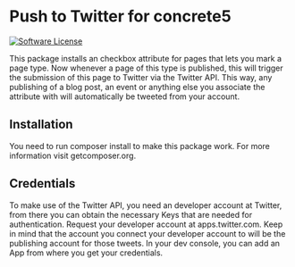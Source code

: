 # Push to Twitter for concrete5
[![Software License](https://img.shields.io/badge/license-MIT-brightgreen.svg?style=flat-square)](LICENSE)

This package installs an checkbox attribute for pages that lets you mark a page type. Now whenever a page of this type is published, this will trigger the submission of this page to Twitter via the Twitter API. This way, any publishing of a blog post, an event or anything else you associate the attribute with will automatically be tweeted from your account.

## Installation
You need to run composer install to make this package work. For more information visit getcomposer.org.

## Credentials
To make use of the Twitter API, you need an developer account at Twitter, from there you can obtain the necessary Keys that are needed for authentication. Request your developer account at apps.twitter.com. Keep in mind that the account you connect your developer account to will be the publishing account for those tweets. In your dev console, you can add an App from where you get your credentials.

